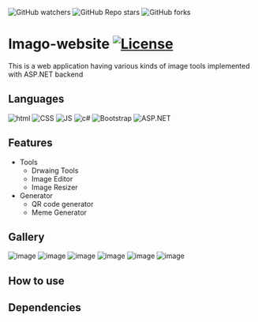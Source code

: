 ![GitHub watchers](https://img.shields.io/github/watchers/fuerostic/Imago-website?style=social)
![GitHub Repo stars](https://img.shields.io/github/stars/fuerostic/Imago-website?style=social)
![GitHub forks](https://img.shields.io/github/forks/fuerostic/Imago-website?style=social)



# Imago-website [![License](https://img.shields.io/badge/license-MIT-green)](./LICENSE)
This is a web application having various kinds of image tools implemented with ASP.NET backend 

## Languages 
![html](https://img.shields.io/badge/HTML5-E34F26?style=for-the-badge&logo=html5&logoColor=white)
![CSS](https://img.shields.io/badge/CSS-239120?&style=for-the-badge&logo=css3&logoColor=white)
![JS](https://img.shields.io/badge/JavaScript-F7DF1E?style=for-the-badge&logo=javascript&logoColor=black)
![c#](https://img.shields.io/badge/C%23-239120?style=for-the-badge&logo=c-sharp&logoColor=white)
![Bootstrap](https://img.shields.io/badge/Bootstrap-563D7C?style=for-the-badge&logo=bootstrap&logoColor=white)
![ASP.NET](https://img.shields.io/badge/.NET-5C2D91?style=for-the-badge&logo=.net&logoColor=white)

## Features
- Tools
  - Drwaing Tools
  - Image Editor
  - Image Resizer
- Generator
  - QR code generator
  - Meme Generator

## Gallery
![image](https://user-images.githubusercontent.com/48018036/158639546-f694f0b7-fd3f-4f05-a8d5-664c86ed0381.png)
![image](https://user-images.githubusercontent.com/48018036/158639661-ef568839-60da-482d-a995-3dde8212c594.png)
![image](https://user-images.githubusercontent.com/48018036/158639747-ffb77499-6189-43fd-aac0-8315ff050d9c.png)
![image](https://user-images.githubusercontent.com/48018036/158639848-0c481ee9-f93f-41b7-b972-bc6d492a2be9.png)
![image](https://user-images.githubusercontent.com/48018036/158639962-0227cf0f-cd72-4971-b0f4-5acd4338e21d.png)
![image](https://user-images.githubusercontent.com/48018036/158640196-740db4f5-5d22-4311-b8ec-0ef06f879622.png)


## How to use


## Dependencies
